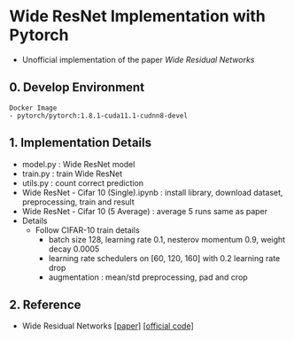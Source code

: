 # Wide ResNet Implementation with Pytorch
- Unofficial implementation of the paper *Wide Residual Networks*


## 0. Develop Environment
```
Docker Image
- pytorch/pytorch:1.8.1-cuda11.1-cudnn8-devel
```


## 1. Implementation Details
- model.py : Wide ResNet model
- train.py : train Wide ResNet
- utils.py : count correct prediction
- Wide ResNet - Cifar 10 (Single).ipynb : install library, download dataset, preprocessing, train and result
- Wide ResNet - Cifar 10 (5 Average) : average 5 runs same as paper
- Details
  * Follow CIFAR-10 train details
    * batch size 128, learning rate 0.1, nesterov momentum 0.9, weight decay 0.0005
    * learning rate schedulers on [60, 120, 160] with 0.2 learning rate drop
    * augmentation : mean/std preprocessing, pad and crop


## 2. Reference
- Wide Residual Networks [[paper]](https://arxiv.org/pdf/1605.07146.pdf) [[official code]](https://github.com/szagoruyko/wide-residual-networks)
